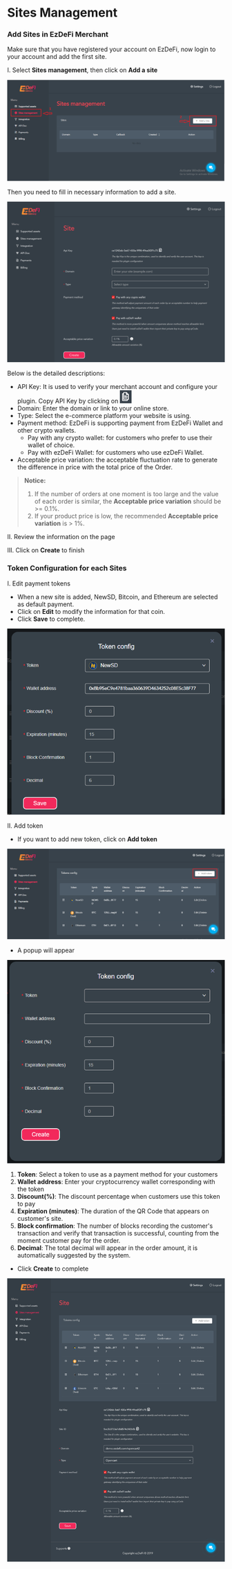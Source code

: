  # Sites Management

### Add Sites in EzDeFi Merchant
 
Make sure that you have registered your account on EzDeFi, now login to your account and add the first site.

I. Select **Sites management**, then click on **Add a site**

![Site management](../../img/sites-add.png "Site management")

Then you need to fill in necessary information to add a site.

![Add a site](../../img/sites-site.png "Add a site")

Below is the detailed descriptions:

* API Key: It is used to verify your merchant account and configure your plugin. Copy API Key by clicking on ![Copy](../../img/sites-copy.png "Copy")
* Domain: Enter the domain or link to your online store.
* Type: Select the e-commerce platform your website is using.
* Payment method: EzDeFi is supporting payment from EzDeFi Wallet and other crypto wallets.
  * Pay with any crypto wallet: for customers who prefer to use their wallet of choice.
  * Pay with ezDeFi Wallet: for customers who use ezDeFi Wallet.
* Acceptable price variation: the acceptable fluctuation rate to generate the difference in price with the total price of the Order.

> **Notice:**
> 1. If the number of orders at one moment is too large and the value of each order is similar, the **Acceptable price variation** should be >= 0.1%.
> 2. If your product price is low, the recommended **Acceptable price variation** is > 1%.

II. Review the information on the page

III. Click on **Create** to finish

### Token Configuration for each Sites

I. Edit payment tokens

* When a new site is added, NewSD, Bitcoin, and Ethereum are selected as default payment.
* Click on **Edit** to modify the information for that coin.
* Click **Save** to complete.

![Edit token](../../img/sites-token-edit.png "Edit token")

II. Add token

* If you want to add new token, click on **Add token**

![Add token](../../img/sites-add-token.png "Add token")

* A popup will appear

![Add token Popup](../../img/sites-add-token-popup.png "Add token Popup")

1. **Token**: Select a token to use as a payment method for your customers
2. **Wallet address**: Enter your cryptocurrency wallet corresponding with the token
3. **Discount(%)**: The discount percentage when customers use this token to pay
4. **Expiration (minutes)**: The duration of the QR Code that appears on customer's site.
5. **Block confirmation**: The number of blocks recording the customer's transaction and verify that transaction is successful, counting from the moment customer pay for the order.
6. **Decimal**: The total decimal will appear in the order amount, it is automatically suggested by the system.

* Click **Create** to complete

![Sites management completed](../../img/sites-final.png "Sites management completed")